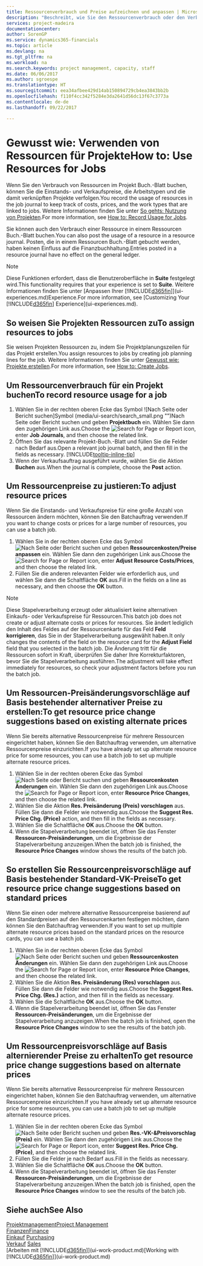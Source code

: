 ```yaml
---
title: Ressourcenverbrauch und Preise aufzeichnen und anpassen | Microsoft Docs
description: "Beschreibt, wie Sie den Ressourcenverbrauch oder den Verbrauch erfassen können, die einem Projekt zugeordnet sind, um Kosten, Preisen und Arbeitstypen zu verwalten."
services: project-madeira
documentationcenter: 
author: SorenGP
ms.service: dynamics365-financials
ms.topic: article
ms.devlang: na
ms.tgt_pltfrm: na
ms.workload: na
ms.search.keywords: project management, capacity, staff
ms.date: 06/06/2017
ms.author: sgroespe
ms.translationtype: HT
ms.sourcegitcommit: eea34afbee429d14ab150894729cb4ea3843bb2b
ms.openlocfilehash: f110f4cc342f5284e3da2641d56dc13f67c3773a
ms.contentlocale: de-de
ms.lasthandoff: 09/22/2017

---
```

# <a name="how-to-use-resources-for-jobs"></a><span data-ttu-id="5ad5f-103">Gewusst wie: Verwenden von Ressourcen für Projekte</span><span class="sxs-lookup"><span data-stu-id="5ad5f-103">How to: Use Resources for Jobs</span></span>
<span data-ttu-id="5ad5f-104">Wenn Sie den Verbrauch von Ressourcen im Projekt Buch.-Blatt buchen, können Sie die Einstands- und Verkaufspreise, die Arbeitstypen und die damit verknüpften Projekte verfolgen.</span><span class="sxs-lookup"><span data-stu-id="5ad5f-104">You record the usage of resources in the job journal to keep track of costs, prices, and the work types that are linked to jobs.</span></span> <span data-ttu-id="5ad5f-105">Weitere Informationen finden Sie unter [So gehts: Nutzung von Projekten](projects-how-record-job-usage.md).</span><span class="sxs-lookup"><span data-stu-id="5ad5f-105">For more information, see [How to: Record Usage for Jobs](projects-how-record-job-usage.md).</span></span>

<span data-ttu-id="5ad5f-106">Sie können auch den Verbrauch einer Ressource in einem Ressourcen Buch.-Blatt buchen.</span><span class="sxs-lookup"><span data-stu-id="5ad5f-106">You can also post the usage of a resource in a resource journal.</span></span> <span data-ttu-id="5ad5f-107">Posten, die in einem Ressourcen Buch.-Blatt gebucht werden, haben keinen Einfluss auf die Finanzbuchhaltung.</span><span class="sxs-lookup"><span data-stu-id="5ad5f-107">Entries posted in a resource journal have no effect on the general ledger.</span></span>

> [!NOTE]  
>   <span data-ttu-id="5ad5f-108">Diese Funktionen erfordert, dass die Benutzeroberfläche in **Suite** festgelegt wird.</span><span class="sxs-lookup"><span data-stu-id="5ad5f-108">This functionality requires that your experience is set to **Suite**.</span></span> <span data-ttu-id="5ad5f-109">Weitere Informationen finden Sie unter [Anpassen Ihrer [!INCLUDE[d365fin](includes/d365fin_md.md)]](ui-experiences.md)Experience.</span><span class="sxs-lookup"><span data-stu-id="5ad5f-109">For more information, see [Customizing Your [!INCLUDE[d365fin](includes/d365fin_md.md)] Experience](ui-experiences.md).</span></span>

## <a name="to-assign-resources-to-jobs"></a><span data-ttu-id="5ad5f-110">So weisen Sie Projekten Ressourcen zu</span><span class="sxs-lookup"><span data-stu-id="5ad5f-110">To assign resources to jobs</span></span>
<span data-ttu-id="5ad5f-111">Sie weisen Projekten Ressourcen zu, indem Sie Projektplanungszeilen für das Projekt erstellen.</span><span class="sxs-lookup"><span data-stu-id="5ad5f-111">You assign resources to jobs by creating job planning lines for the job.</span></span> <span data-ttu-id="5ad5f-112">Weitere Informationen finden Sie unter [Gewusst wie: Projekte erstellen](projects-how-create-jobs.md).</span><span class="sxs-lookup"><span data-stu-id="5ad5f-112">For more information, see [How to: Create Jobs](projects-how-create-jobs.md).</span></span>

## <a name="to-record-resource-usage-for-a-job"></a><span data-ttu-id="5ad5f-113">Um Ressourcenverbrauch für ein Projekt buchen</span><span class="sxs-lookup"><span data-stu-id="5ad5f-113">To record resource usage for a job</span></span>
1. <span data-ttu-id="5ad5f-114">Wählen Sie in der rechten oberen Ecke das Symbol ![Nach Seite oder Bericht suchen]Symbol (media/ui-search/search_small.png "")Nach Seite oder Bericht suchen und geben **Projektbuch** ein. Wählen Sie dann den zugehörigen Link aus.</span><span class="sxs-lookup"><span data-stu-id="5ad5f-114">Choose the ![Search for Page or Report](media/ui-search/search_small.png "Search for Page or Report icon") icon, enter **Job Journals**, and then choose the related link.</span></span>
2. <span data-ttu-id="5ad5f-115">Öffnen Sie das relevante Projekt-Buch.-Blatt und füllen Sie die Felder nach Bedarf aus.</span><span class="sxs-lookup"><span data-stu-id="5ad5f-115">Open a relevant job journal batch, and then fill in the fields as necessary.</span></span> [!INCLUDE[tooltip-inline-tip](includes/tooltip-inline-tip_md.md)]
3. <span data-ttu-id="5ad5f-116">Wenn der Verkaufsauftrag ausgeführt wurde, wählen Sie die Aktion **Buchen** aus.</span><span class="sxs-lookup"><span data-stu-id="5ad5f-116">When the journal is complete, choose the **Post** action.</span></span>

## <a name="to-adjust-resource-prices"></a><span data-ttu-id="5ad5f-117">Um Ressourcenpreise zu justieren:</span><span class="sxs-lookup"><span data-stu-id="5ad5f-117">To adjust resource prices</span></span>
<span data-ttu-id="5ad5f-118">Wenn Sie die Einstands- und Verkaufspreise für eine große Anzahl von Ressourcen ändern möchten, können Sie den Batchauftrag verwenden.</span><span class="sxs-lookup"><span data-stu-id="5ad5f-118">If you want to change costs or prices for a large number of resources, you can use a batch job.</span></span>  

1. <span data-ttu-id="5ad5f-119">Wählen Sie in der rechten oberen Ecke das Symbol ![Nach Seite oder Bericht suchen](media/ui-search/search_small.png "Nach Seite oder Bericht suchen") und geben **Ressourcenkosten/Preise anpassen** ein. Wählen Sie dann den zugehörigen Link aus.</span><span class="sxs-lookup"><span data-stu-id="5ad5f-119">Choose the ![Search for Page or Report](media/ui-search/search_small.png "Search for Page or Report icon") icon, enter **Adjust Resource Costs/Prices**, and then choose the related link.</span></span>
2. <span data-ttu-id="5ad5f-120">Füllen Sie die anderen relevanten Felder wie erforderlich aus, und wählen Sie dann die Schaltfläche **OK** aus.</span><span class="sxs-lookup"><span data-stu-id="5ad5f-120">Fill in the fields on a line as necessary, and then choose the **OK** button.</span></span>

> [!NOTE]  
>   <span data-ttu-id="5ad5f-121">Diese Stapelverarbeitung erzeugt oder aktualisiert keine alternativen Einkaufs- oder Verkaufspreise für Ressourcen.</span><span class="sxs-lookup"><span data-stu-id="5ad5f-121">This batch job does not create or adjust alternate costs or prices for resources.</span></span> <span data-ttu-id="5ad5f-122">Sie ändert lediglich den Inhalt des Feldes auf der Ressourcenkarte für das Feld **Feld korrigieren**, das Sie in der Stapelverarbeitung ausgewählt haben.</span><span class="sxs-lookup"><span data-stu-id="5ad5f-122">It only changes the contents of the field on the resource card for the **Adjust Field** field that you selected in the batch job.</span></span> <span data-ttu-id="5ad5f-123">Die Änderung tritt für die Ressourcen sofort in Kraft, überprüfen Sie daher Ihre Korrekturfaktoren, bevor Sie die Stapelverarbeitung ausführen.</span><span class="sxs-lookup"><span data-stu-id="5ad5f-123">The adjustment will take effect immediately for resources, so check your adjustment factors before you run the batch job.</span></span>

## <a name="to-get-resource-price-change-suggestions-based-on-existing-alternate-prices"></a><span data-ttu-id="5ad5f-124">Um Ressourcen-Preisänderungsvorschläge auf Basis bestehender alternativer Preise zu erstellen:</span><span class="sxs-lookup"><span data-stu-id="5ad5f-124">To get resource price change suggestions based on existing alternate prices</span></span>
<span data-ttu-id="5ad5f-125">Wenn Sie bereits alternative Ressourcenpreise für mehrere Ressourcen eingerichtet haben, können Sie den Batchauftrag verwenden, um alternative Ressourcenpreise einzurichten.</span><span class="sxs-lookup"><span data-stu-id="5ad5f-125">If you have already set up alternate resource price for some resources, you can use a batch job to set up multiple alternate resource prices.</span></span>

1. <span data-ttu-id="5ad5f-126">Wählen Sie in der rechten oberen Ecke das Symbol ![Nach Seite oder Bericht suchen](media/ui-search/search_small.png "Nach Seite oder Bericht suchen") und geben **Ressourcenkosten Änderungen** ein. Wählen Sie dann den zugehörigen Link aus.</span><span class="sxs-lookup"><span data-stu-id="5ad5f-126">Choose the ![Search for Page or Report](media/ui-search/search_small.png "Search for Page or Report icon") icon, enter **Resource Price Changes**, and then choose the related link.</span></span>
2. <span data-ttu-id="5ad5f-127">Wählen Sie die Aktion **Res. Preisänderung (Preis) vorschlagen** aus. Füllen Sie dann die Felder wie notwendig aus.</span><span class="sxs-lookup"><span data-stu-id="5ad5f-127">Choose the **Suggest Res. Price Chg. (Price)** action, and then fill in the fields as necessary.</span></span>
3. <span data-ttu-id="5ad5f-128">Wählen Sie die Schaltfläche **OK** aus.</span><span class="sxs-lookup"><span data-stu-id="5ad5f-128">Choose the **OK** button.</span></span>  
4. <span data-ttu-id="5ad5f-129">Wenn die Stapelverarbeitung beendet ist, öffnen Sie das Fenster **Ressourcen-Preisänderungen**, um die Ergebnisse der Stapelverarbeitung anzuzeigen.</span><span class="sxs-lookup"><span data-stu-id="5ad5f-129">When the batch job is finished, the **Resource Price Changes** window shows the results of the batch job.</span></span>

## <a name="to-get-resource-price-change-suggestions-based-on-standard-prices"></a><span data-ttu-id="5ad5f-130">So erstellen Sie Ressourcenpreisvorschläge auf Basis bestehender Standard-VK-Preise</span><span class="sxs-lookup"><span data-stu-id="5ad5f-130">To get resource price change suggestions based on standard prices</span></span>
<span data-ttu-id="5ad5f-131">Wenn Sie einen oder mehrere alternative Ressourcenpreise basierend auf den Standardpreisen auf den Ressourcenkarten festlegen möchten, dann können Sie den Batchauftrag verwenden.</span><span class="sxs-lookup"><span data-stu-id="5ad5f-131">If you want to set up multiple alternate resource prices based on the standard prices on the resource cards, you can use a batch job.</span></span>  

1. <span data-ttu-id="5ad5f-132">Wählen Sie in der rechten oberen Ecke das Symbol ![Nach Seite oder Bericht suchen](media/ui-search/search_small.png "Nach Seite oder Bericht suchen") und geben **Ressourcenkosten Änderungen** ein. Wählen Sie dann den zugehörigen Link aus.</span><span class="sxs-lookup"><span data-stu-id="5ad5f-132">Choose the ![Search for Page or Report](media/ui-search/search_small.png "Search for Page or Report icon") icon, enter **Resource Price Changes**, and then choose the related link.</span></span>
2. <span data-ttu-id="5ad5f-133">Wählen Sie die Aktion **Res. Preisänderung (Res) vorschlagen** aus. Füllen Sie dann die Felder wie notwendig aus.</span><span class="sxs-lookup"><span data-stu-id="5ad5f-133">Choose the **Suggest Res. Price Chg. (Res.)** action, and then fill in the fields as necessary.</span></span>  
3. <span data-ttu-id="5ad5f-134">Wählen Sie die Schaltfläche **OK** aus.</span><span class="sxs-lookup"><span data-stu-id="5ad5f-134">Choose the **OK** button.</span></span>  
4. <span data-ttu-id="5ad5f-135">Wenn die Stapelverarbeitung beendet ist, öffnen Sie das Fenster **Ressourcen-Preisänderungen**, um die Ergebnisse der Stapelverarbeitung anzuzeigen.</span><span class="sxs-lookup"><span data-stu-id="5ad5f-135">When the batch job is finished, open the **Resource Price Changes** window to see the results of the batch job.</span></span>

## <a name="to-get-resource-price-change-suggestions-based-on-alternate-prices"></a><span data-ttu-id="5ad5f-136">Um Ressourcenpreisvorschläge auf Basis alternierender Preise zu erhalten</span><span class="sxs-lookup"><span data-stu-id="5ad5f-136">To get resource price change suggestions based on alternate prices</span></span>
<span data-ttu-id="5ad5f-137">Wenn Sie bereits alternative Ressourcenpreise für mehrere Ressourcen eingerichtet haben, können Sie den Batchauftrag verwenden, um alternative Ressourcenpreise einzurichten.</span><span class="sxs-lookup"><span data-stu-id="5ad5f-137">If you have already set up alternate resource price for some resources, you can use a batch job to set up multiple alternate resource prices.</span></span>

1. <span data-ttu-id="5ad5f-138">Wählen Sie in der rechten oberen Ecke das Symbol ![Nach Seite oder Bericht suchen](media/ui-search/search_small.png "Nach Seite oder Bericht suchen") und geben **Res.-VK-&Preisvorschlag (Preis)** ein. Wählen Sie dann den zugehörigen Link aus.</span><span class="sxs-lookup"><span data-stu-id="5ad5f-138">Choose the ![Search for Page or Report](media/ui-search/search_small.png "Search for Page or Report icon") icon, enter **Suggest Res. Price Chg. (Price)**, and then choose the related link.</span></span>  
2. <span data-ttu-id="5ad5f-139">Füllen Sie die Felder je nach Bedarf aus.</span><span class="sxs-lookup"><span data-stu-id="5ad5f-139">Fill in the fields as necessary.</span></span>
3. <span data-ttu-id="5ad5f-140">Wählen Sie die Schaltfläche **OK** aus.</span><span class="sxs-lookup"><span data-stu-id="5ad5f-140">Choose the **OK** button.</span></span>  
4. <span data-ttu-id="5ad5f-141">Wenn die Stapelverarbeitung beendet ist, öffnen Sie das Fenster **Ressourcen-Preisänderungen**, um die Ergebnisse der Stapelverarbeitung anzuzeigen.</span><span class="sxs-lookup"><span data-stu-id="5ad5f-141">When the batch job is finished, open the **Resource Price Changes** window to see the results of the batch job.</span></span>

## <a name="see-also"></a><span data-ttu-id="5ad5f-142">Siehe auch</span><span class="sxs-lookup"><span data-stu-id="5ad5f-142">See Also</span></span>
[<span data-ttu-id="5ad5f-143">Projektmanagement</span><span class="sxs-lookup"><span data-stu-id="5ad5f-143">Project Management</span></span>](projects-manage-projects.md)  
[<span data-ttu-id="5ad5f-144">Finanzen</span><span class="sxs-lookup"><span data-stu-id="5ad5f-144">Finance</span></span>](finance.md)  
<span data-ttu-id="5ad5f-145">[Einkauf](purchasing-manage-purchasing.md)       </span><span class="sxs-lookup"><span data-stu-id="5ad5f-145">[Purchasing](purchasing-manage-purchasing.md)       </span></span>  
<span data-ttu-id="5ad5f-146">[Verkauf](sales-manage-sales.md)   </span><span class="sxs-lookup"><span data-stu-id="5ad5f-146">[Sales](sales-manage-sales.md)   </span></span>  
<span data-ttu-id="5ad5f-147">[Arbeiten mit [!INCLUDE[d365fin](includes/d365fin_md.md)]](ui-work-product.md)</span><span class="sxs-lookup"><span data-stu-id="5ad5f-147">[Working with [!INCLUDE[d365fin](includes/d365fin_md.md)]](ui-work-product.md)</span></span>  

